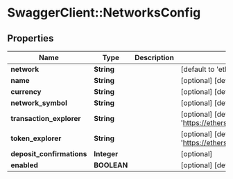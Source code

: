 # SwaggerClient::NetworksConfig

## Properties
Name | Type | Description | Notes
------------ | ------------- | ------------- | -------------
**network** | **String** |  | [default to &#39;eth&#39;]
**name** | **String** |  | [optional] [default to &#39;Ethereum&#39;]
**currency** | **String** |  | [optional] [default to &#39;Gwei&#39;]
**network_symbol** | **String** |  | [optional] [default to &#39;ETH&#39;]
**transaction_explorer** | **String** |  | [optional] [default to &#39;https://etherscan.io/tx/&#39;]
**token_explorer** | **String** |  | [optional] [default to &#39;https://etherscan.io/token/&#39;]
**deposit_confirmations** | **Integer** |  | [optional] 
**enabled** | **BOOLEAN** |  | [optional] [default to true]


